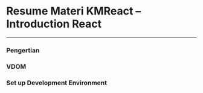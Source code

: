 # Resume Materi KMReact – Introduction React

---
### Pengertian

### VDOM

### Set up Development Environment